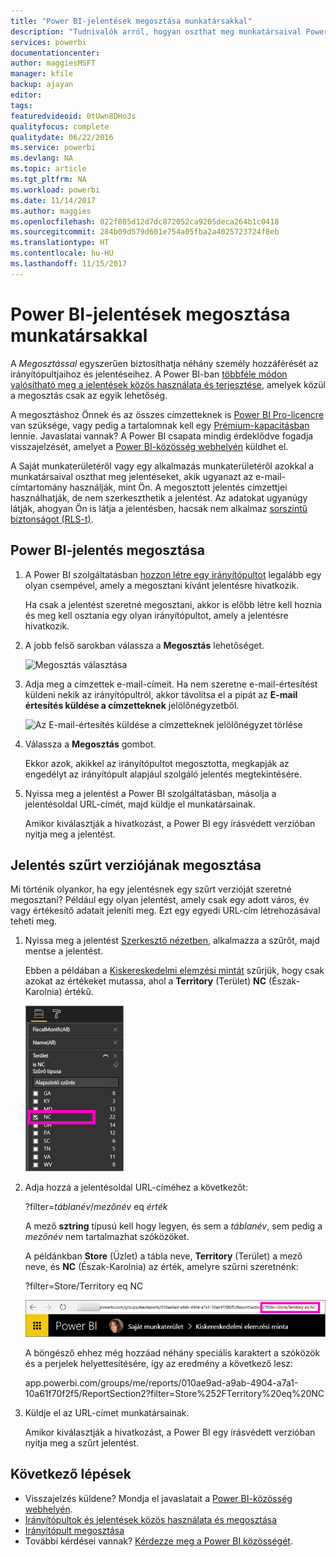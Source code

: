 ```yaml
---
title: "Power BI-jelentések megosztása munkatársakkal"
description: "Tudnivalók arról, hogyan oszthat meg munkatársaival Power BI-jelentéseket vagy szűrt jelentéseket a cégen belül."
services: powerbi
documentationcenter: 
author: maggiesMSFT
manager: kfile
backup: ajayan
editor: 
tags: 
featuredvideoid: 0tUwn8DHo3s
qualityfocus: complete
qualitydate: 06/22/2016
ms.service: powerbi
ms.devlang: NA
ms.topic: article
ms.tgt_pltfrm: NA
ms.workload: powerbi
ms.date: 11/14/2017
ms.author: maggies
ms.openlocfilehash: 022f085d12d7dc872052ca9205deca264b1c0418
ms.sourcegitcommit: 284b09d579d601e754a05fba2a4025723724f8eb
ms.translationtype: HT
ms.contentlocale: hu-HU
ms.lasthandoff: 11/15/2017
---
```

# <a name="share-power-bi-reports-with-your-coworkers"></a>Power BI-jelentések megosztása munkatársakkal
A *Megosztással* egyszerűen biztosíthatja néhány személy hozzáférését az irányítópultjaihoz és jelentéseihez. A Power BI-ban [többféle módon valósítható meg a jelentések közös használata és terjesztése](service-how-to-collaborate-distribute-dashboards-reports.md), amelyek közül a megosztás csak az egyik lehetőség.

A megosztáshoz Önnek és az összes címzetteknek is [Power BI Pro-licencre](service-free-vs-pro.md) van szüksége, vagy pedig a tartalomnak kell egy [Prémium-kapacitásban](service-premium.md) lennie. Javaslatai vannak? A Power BI csapata mindig érdeklődve fogadja visszajelzését, amelyet a [Power BI-közösség webhelyén](https://community.powerbi.com/) küldhet el.

A Saját munkaterületéről vagy egy alkalmazás munkaterületéről azokkal a munkatársaival oszthat meg jelentéseket, akik ugyanazt az e-mail-címtartomány használják, mint Ön. A megosztott jelentés címzettjei használhatják, de nem szerkeszthetik a jelentést. Az adatokat ugyanúgy látják, ahogyan Ön is látja a jelentésben, hacsak nem alkalmaz [sorszintű biztonságot (RLS-t)](service-admin-rls.md). 

## <a name="share-a-power-bi-report"></a>Power BI-jelentés megosztása
1. A Power BI szolgáltatásban [hozzon létre egy irányítópultot](service-dashboard-create.md) legalább egy olyan csempével, amely a megosztani kívánt jelentésre hivatkozik. 
   
    Ha csak a jelentést szeretné megosztani, akkor is előbb létre kell hoznia és meg kell osztania egy olyan irányítópultot, amely a jelentésre hivatkozik. 

1. A jobb felső sarokban válassza a **Megosztás** lehetőséget.

     ![Megosztás választása](media/service-share-reports/power-bi-share-upper-right.png)
  
2. Adja meg a címzettek e-mail-címeit. Ha nem szeretne e-mail-értesítést küldeni nekik az irányítópultról, akkor távolítsa el a pipát az **E-mail értesítés küldése a címzetteknek** jelölőnégyzetből.

     ![Az E-mail-értesítés küldése a címzetteknek jelölőnégyzet törlése](media/service-share-reports/power-bi-share-dont-send-mail.png)

4. Válassza a **Megosztás** gombot.

      Ekkor azok, akikkel az irányítópultot megosztotta, megkapják az engedélyt az irányítópult alapjául szolgáló jelentés megtekintésére. 

1. Nyissa meg a jelentést a Power BI szolgáltatásban, másolja a jelentésoldal URL-címét, majd küldje el munkatársainak. 
   
    Amikor kiválasztják a hivatkozást, a Power BI egy írásvédett verzióban nyitja meg a jelentést.

## <a name="share-a-filtered-version-of-a-report"></a>Jelentés szűrt verziójának megosztása
Mi történik olyankor, ha egy jelentésnek egy szűrt verzióját szeretné megosztani? Például egy olyan jelentést, amely csak egy adott város, év vagy értékesítő adatait jeleníti meg. Ezt egy egyedi URL-cím létrehozásával teheti meg.

1. Nyissa meg a jelentést [Szerkesztő nézetben](service-reading-view-and-editing-view.md), alkalmazza a szűrőt, majd mentse a jelentést.
   
   Ebben a példában a [Kiskereskedelmi elemzési mintát](sample-tutorial-connect-to-the-samples.md) szűrjük, hogy csak azokat az értékeket mutassa, ahol a **Territory** (Terület) **NC** (Észak-Karolnia) értékű.
   
   ![Jelentés Szűrés ablaktáblája](media/service-share-reports/power-bi-filter-report2.png)
2. Adja hozzá a jelentésoldal URL-címéhez a következőt:
   
   ?filter=*táblanév*/*mezőnév* eq *érték*
   
    A mező **sztring** típusú kell hogy legyen, és sem a *táblanév*, sem pedig a *mezőnév* nem tartalmazhat szóközöket.
   
   A példánkban **Store** (Üzlet) a tábla neve, **Territory** (Terület) a mező neve, és **NC** (Észak-Karolnia) az érték, amelyre szűrni szeretnénk:
   
    ?filter=Store/Territory eq NC
   
   ![Szűrt jelentés URL-címe](media/service-share-reports/power-bi-filter-url3.png)
   
   A böngésző ehhez még hozzáad néhány speciális karaktert a szóközök és a perjelek helyettesítésére, így az eredmény a következő lesz:
   
   app.powerbi.com/groups/me/reports/010ae9ad-a9ab-4904-a7a1-10a61f70f2f5/ReportSection2?filter=Store%252FTerritory%20eq%20NC
3. Küldje el az URL-címet munkatársainak. 
   
   Amikor kiválasztják a hivatkozást, a Power BI egy írásvédett verzióban nyitja meg a szűrt jelentést.

## <a name="next-steps"></a>Következő lépések
* Visszajelzés küldene? Mondja el javaslatait a [Power BI-közösség webhelyén](https://community.powerbi.com/).
* [Irányítópultok és jelentések közös használata és megosztása](service-how-to-collaborate-distribute-dashboards-reports.md)
* [Irányítópult megosztása](service-share-dashboards.md)
* További kérdései vannak? [Kérdezze meg a Power BI közösségét](http://community.powerbi.com/).

